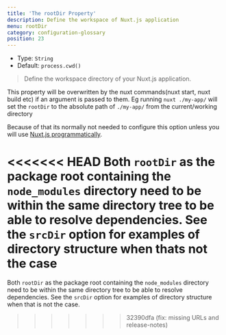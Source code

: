 ```yaml
---
title: 'The rootDir Property'
description: Define the workspace of Nuxt.js application
menu: rootDir
category: configuration-glossary
position: 23
---
```


- Type: `String`
- Default: `process.cwd()`

> Define the workspace directory of your Nuxt.js application.

This property will be overwritten by the nuxt commands(nuxt start, nuxt build etc) if an argument is passed to them. Eg running `nuxt ./my-app/` will set the `rootDir` to the absolute path of `./my-app/` from the current/working directory

Because of that its normally not needed to configure this option unless you will use [Nuxt.js programmatically](/guides/internals-glossary/nuxt).

<<<<<<< HEAD
<base-alert type="info"> Both `rootDir` as the package root containing the `node_modules` directory need to be within the same directory tree to be able to <NuxtLink to="https://nodejs.org/api/modules.html#modules_all_together">resolve dependencies.</NuxtLink> See the <NuxtLink to="/guides/configuration-glossary/configuration-srcdir">`srcDir` option</NuxtLink> for examples of directory structure when thats not the case
=======
<base-alert type="info"> Both `rootDir` as the package root containing the `node_modules` directory need to be within the same directory tree to be able to <NuxtLink to="https://nodejs.org/api/modules.html#modules_all_together">resolve dependencies.</NuxtLink> See the <NuxtLink to="/docs/2.x/configuration-glossary/configuration-srcdir">`srcDir` option</NuxtLink> for examples of directory structure when that is not the case.
>>>>>>> 32390dfa (fix: missing URLs and release-notes)

</base-alert>
